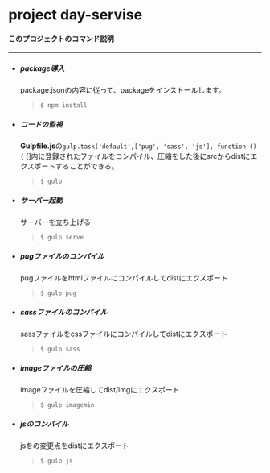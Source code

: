 
# project day-servise
#### このプロジェクトのコマンド説明
***

- ##### package導入
  package.jsonの内容に従って、packageをインストールします。
  > `$ npm install`

- ##### コードの監視
  **Gulpfile.js**の`gulp.task('default',['pug', 'sass', 'js'], function () {`
  []内に登録されたファイルをコンパイル、圧縮をした後にsrcからdistにエクスポートすることができる。
  > `$ gulp`

- ##### サーバー起動
  サーバーを立ち上げる
  > `$ gulp serve`

- ##### pugファイルのコンパイル
  pugファイルをhtmlファイルにコンパイルしてdistにエクスポート
  > `$ gulp pug`

- ##### sassファイルのコンパイル
  sassファイルをcssファイルにコンパイルしてdistにエクスポート
  > `$ gulp sass`

- ##### imageファイルの圧縮
  imageファイルを圧縮してdist/imgにエクスポート
  > `$ gulp imagemin `

- ##### jsのコンパイル
  jsをの変更点をdistにエクスポート
  > `$ gulp js `
